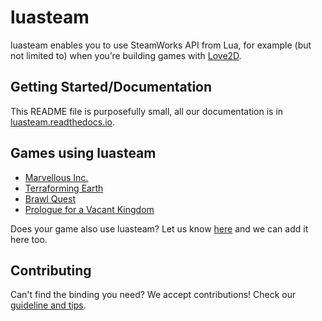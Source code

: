 # luasteam

luasteam enables you to use SteamWorks API from Lua, for example (but not limited to) when you’re building games with [Love2D](https://love2d.org/).

## Getting Started/Documentation

This README file is purposefully small, all our documentation is in [luasteam.readthedocs.io](https://luasteam.readthedocs.io).

## Games using luasteam
- [Marvellous Inc.](https://store.steampowered.com/app/827940/Marvellous_Inc/)
- [Terraforming Earth](https://store.steampowered.com/app/1029220/Terraforming_Earth/)
- [Brawl Quest](https://store.steampowered.com/app/871940/BrawlQuest/)
- [Prologue for a Vacant Kingdom](https://store.steampowered.com/app/1040490/Prologue_for_a_Vacant_Kingdom/)


Does your game also use luasteam? Let us know [here](https://github.com/uspgamedev/luasteam/issues/16) and we can add it here too.

## Contributing

Can't find the binding you need? We accept contributions! Check our [guideline and tips](CONTRIBUTING.md).
